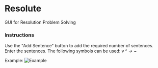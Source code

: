 # Resolute
GUI for Resolution Problem Solving

### Instructions
  Use the "Add Sentence" button to add the required number of sentences.
  Enter the sentences. The following symbols can be used:
  v
  ^
  ->
  ~

Example:
![Example](https://github.com/matthewyoungbar/Resolute/blob/main/img/Example.png?raw=true)
